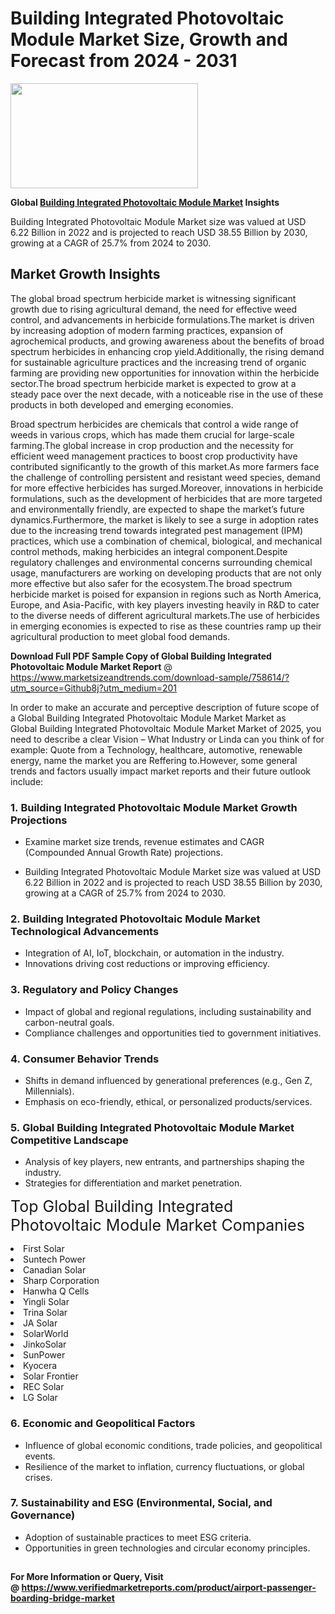 <H1>Building Integrated Photovoltaic Module Market Size, Growth and Forecast from 2024 - 2031</H1><img class="aligncenter size-medium wp-image-584254" src="https://thirdeyenews.in/wp-content/uploads/2024/09/Global-Market-Research-300x168.jpeg" alt="" width="300" height="168" /><p><strong>Global&nbsp;<a href="https://www.marketsizeandtrends.com/download-sample/758614/?utm_source=Github8j?utm_medium=201">Building Integrated Photovoltaic Module Market</a> Insights</strong></p><p>Building Integrated Photovoltaic Module Market size was valued at USD 6.22 Billion in 2022 and is projected to reach USD 38.55 Billion by 2030, growing at a CAGR of 25.7% from 2024 to 2030.</p><p><h2>Market Growth Insights</h2> <p>The global broad spectrum herbicide market is witnessing significant growth due to rising agricultural demand, the need for effective weed control, and advancements in herbicide formulations.The market is driven by increasing adoption of modern farming practices, expansion of agrochemical products, and growing awareness about the benefits of broad spectrum herbicides in enhancing crop yield.Additionally, the rising demand for sustainable agriculture practices and the increasing trend of organic farming are providing new opportunities for innovation within the herbicide sector.The broad spectrum herbicide market is expected to grow at a steady pace over the next decade, with a noticeable rise in the use of these products in both developed and emerging economies.</p> <p>Broad spectrum herbicides are chemicals that control a wide range of weeds in various crops, which has made them crucial for large-scale farming.The global increase in crop production and the necessity for efficient weed management practices to boost crop productivity have contributed significantly to the growth of this market.As more farmers face the challenge of controlling persistent and resistant weed species, demand for more effective herbicides has surged.Moreover, innovations in herbicide formulations, such as the development of herbicides that are more targeted and environmentally friendly, are expected to shape the market’s future dynamics.Furthermore, the market is likely to see a surge in adoption rates due to the increasing trend towards integrated pest management (IPM) practices, which use a combination of chemical, biological, and mechanical control methods, making herbicides an integral component.Despite regulatory challenges and environmental concerns surrounding chemical usage, manufacturers are working on developing products that are not only more effective but also safer for the ecosystem.The broad spectrum herbicide market is poised for expansion in regions such as North America, Europe, and Asia-Pacific, with key players investing heavily in R&D to cater to the diverse needs of different agricultural markets.The use of herbicides in emerging economies is expected to rise as these countries ramp up their agricultural production to meet global food demands.</p> <p><span class=""><strong>Download Full PDF Sample Copy of Global Building Integrated Photovoltaic Module Market Report</strong> @ <a href="https://www.marketsizeandtrends.com/download-sample/758614/?utm_source=Github8j?utm_medium=201" target="_blank">https://www.marketsizeandtrends.com/download-sample/758614/?utm_source=Github8j?utm_medium=201</a></span></p><p>In order to make an accurate and perceptive description of future scope of a Global&nbsp;Building Integrated Photovoltaic Module Market Market as Global&nbsp;Building Integrated Photovoltaic Module Market Market of 2025, you need to describe a clear Vision &ndash; What Industry or Linda can you think of for example: Quote from a Technology, healthcare, automotive, renewable energy, name the market you are Reffering to.However, some general trends and factors usually impact market reports and their future outlook include:</p><h3>1.&nbsp;<strong>Building Integrated Photovoltaic Module Market Growth Projections</strong></h3><ul><li>Examine market size trends, revenue estimates and CAGR (Compounded Annual Growth Rate) projections.</li><li><p>Building Integrated Photovoltaic Module Market size was valued at USD 6.22 Billion in 2022 and is projected to reach USD 38.55 Billion by 2030, growing at a CAGR of 25.7% from 2024 to 2030.</p></li></ul><h3>2.&nbsp;<strong>Building Integrated Photovoltaic Module Market Technological Advancements</strong></h3><ul><li>Integration of AI, IoT, blockchain, or automation in the industry.</li><li>Innovations driving cost reductions or improving efficiency.</li></ul><h3>3.&nbsp;<strong>Regulatory and Policy Changes</strong></h3><ul><li>Impact of global and regional regulations, including sustainability and carbon-neutral goals.</li><li>Compliance challenges and opportunities tied to government initiatives.</li></ul><h3>4.&nbsp;<strong>Consumer Behavior Trends</strong></h3><ul><li>Shifts in demand influenced by generational preferences (e.g., Gen Z, Millennials).</li><li>Emphasis on eco-friendly, ethical, or personalized products/services.</li></ul><h3>5.&nbsp;<strong>Global Building Integrated Photovoltaic Module Market Competitive Landscape</strong></h3><ul><li>Analysis of key players, new entrants, and partnerships shaping the industry.</li><li>Strategies for differentiation and market penetration.</li></ul><p data-pm-slice="1 1 []"><span style="color: inherit; font-family: inherit; font-size: 25px;">Top Global Building Integrated Photovoltaic Module Market Companies</span></p><div class="" data-test-id=""><p><li>First Solar</li><li> Suntech Power</li><li> Canadian Solar</li><li> Sharp Corporation</li><li> Hanwha Q Cells</li><li> Yingli Solar</li><li> Trina Solar</li><li> JA Solar</li><li> SolarWorld</li><li> JinkoSolar</li><li> SunPower</li><li> Kyocera</li><li> Solar Frontier</li><li> REC Solar</li><li> LG Solar</li></p></div><h3>6.&nbsp;<strong>Economic and Geopolitical Factors</strong></h3><ul><li>Influence of global economic conditions, trade policies, and geopolitical events.</li><li>Resilience of the market to inflation, currency fluctuations, or global crises.</li></ul><h3>7.&nbsp;<strong>Sustainability and ESG (Environmental, Social, and Governance)</strong></h3><ul><li>Adoption of sustainable practices to meet ESG criteria.</li><li>Opportunities in green technologies and circular economy principles.</li></ul><h2><strong style="font-size: 14px;">For More Information or Query, Visit @&nbsp;</strong><a style="background-color: #ffffff; font-size: 14px;" href="https://www.marketsizeandtrends.com/report/building-integrated-photovoltaic-module-market/" target="_blank">https://www.verifiedmarketreports.com/product/airport-passenger-boarding-bridge-market</a></h2>